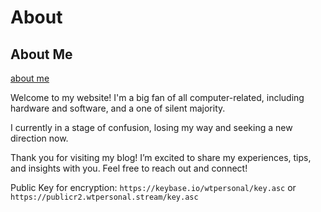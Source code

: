 # About


## About Me

[about me](favicon-32x32.png)

Welcome to my website! I'm a big fan of all computer-related, including hardware and software, and a one of silent majority.

I currently in a stage of confusion, losing my way and seeking a new direction now.

Thank you for visiting my blog! I’m excited to share my experiences, tips, and insights with you. Feel free to reach out and connect!

Public Key for encryption: ```https://keybase.io/wtpersonal/key.asc``` or ```https://publicr2.wtpersonal.stream/key.asc```

